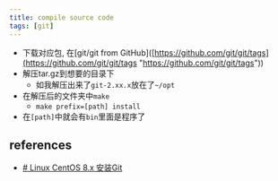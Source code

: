 ```yaml
---
title: compile source code
tags: [git]
---
```



- 下载对应包, 在[git/git from GitHub]([https://github.com/git/git/tags](https://github.com/git/git/tags "https://github.com/git/git/tags"))
- 解压tar.gz到想要的目录下
	- 如我解压出来了`git-2.xx.x`放在了`~/opt`
- 在解压后的文件夹中`make`
	- `make prefix=[path] install`
- 在`[path]`中就会有`bin`里面是程序了

## references
- [# Linux CentOS 8.x 安装Git](https://blog.csdn.net/hkl_Forever/article/details/126914915)